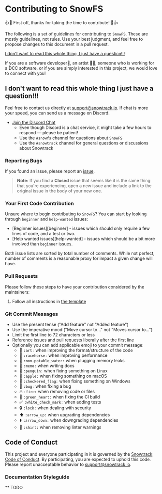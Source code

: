 # Contributing to SnowFS

:+1::tada: First off, thanks for taking the time to contribute! :tada::+1:

The following is a set of guidelines for contributing to `SnowFS`. These are mostly guidelines, not rules. Use your best judgment, and feel free to propose changes to this document in a pull request.

[I don't want to read this whole thing, I just have a question!!!](#i-dont-want-to-read-this-whole-thing-i-just-have-a-question)

If you are a software developer👷, an artist 🧑‍🎨, someone who is working for a DCC software, or if you are simply interested in this project, we would love to connect with you!

## I don't want to read this whole thing I just have a question!!!

Feel free to contact us directly at [support@snowtrack.io](mailto:support@snowtrack.io). If chat is more your speed, you can send us a message on Discord.

* [Join the Discord Chat](https://discord.gg/RDKPuH8dkA)
    * Even though Discord is a chat service, it might take a few hours to respond &mdash; please be patient!
    * Use the `#snowfs` channel for questions about `SnowFS`
    * Use the `#snowtrack` channel for general questions or discussions about Snowtrack

### Reporting Bugs

If you found an issue, please report an [issue](https://github.com/snowtrack/snowfs/issues/new).

> **Note:** If you find a **Closed** issue that seems like it is the same thing that you're experiencing, open a new issue and include a link to the original issue in the body of your new one.

### Your First Code Contribution

Unsure where to begin contributing to `SnowFS`? You can start by looking through `beginner` and `help-wanted` issues:

* [Beginner issues][beginner] - issues which should only require a few lines of code, and a test or two.
* [Help wanted issues][help-wanted] - issues which should be a bit more involved than `beginner` issues.

Both issue lists are sorted by total number of comments. While not perfect, number of comments is a reasonable proxy for impact a given change will have.

### Pull Requests

Please follow these steps to have your contribution considered by the maintainers:

1. Follow all instructions in [the template](PULL_REQUEST_TEMPLATE.md)

### Git Commit Messages

* Use the present tense ("Add feature" not "Added feature")
* Use the imperative mood ("Move cursor to..." not "Moves cursor to...")
* Limit the first line to 72 characters or less
* Reference issues and pull requests liberally after the first line
* Optionally you can add applicable emoji to your commit message:
    * :art: `:art:` when improving the format/structure of the code
    * :racehorse: `:racehorse:` when improving performance
    * :non-potable_water: `:non-potable_water:` when plugging memory leaks
    * :memo: `:memo:` when writing docs
    * :penguin: `:penguin:` when fixing something on Linux
    * :apple: `:apple:` when fixing something on macOS
    * :checkered_flag: `:checkered_flag:` when fixing something on Windows
    * :bug: `:bug:` when fixing a bug
    * :fire: `:fire:` when removing code or files
    * :green_heart: `:green_heart:` when fixing the CI build
    * :white_check_mark: `:white_check_mark:` when adding tests
    * :lock: `:lock:` when dealing with security
    * :arrow_up: `:arrow_up:` when upgrading dependencies
    * :arrow_down: `:arrow_down:` when downgrading dependencies
    * :shirt: `:shirt:` when removing linter warnings


## Code of Conduct

This project and everyone participating in it is governed by the [Snowtrack Code of Conduct](CODE_OF_CONDUCT.md). By participating, you are expected to uphold this code. Please report unacceptable behavior to [support@snowtrack.io](mailto:support@snowtrack.io).


### Documentation Styleguide

** TODO